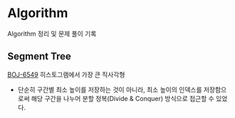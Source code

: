 # Algorithm

Algorithm 정리 및 문제 풀이 기록

## Segment Tree

[BOJ-6549](/백준/Platinum/6549. 히스토그램에서 가장 큰 직사각형/) 히스토그램에서 가장 큰 직사각형

- 단순히 구간별 최소 높이를 저장하는 것이 아니라, 최소 높이의 인덱스를 저장함으로써 해당 구간을 나누어 분할 정복(Divide & Conquer) 방식으로 접근할 수 있었다.
